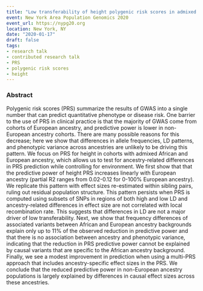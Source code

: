 ```yaml
---
title: "Low transferability of height polygenic risk scores in admixed ancestry populations"
event: New York Area Population Genomics 2020
event_url: https://nypg20.org
location: New York, NY
date: "2020-01-17"
draft: false
tags:
- research talk
- contributed research talk
- PRS
- polygenic risk scores
- height
---
```


### Abstract



Polygenic risk scores (PRS) summarize the results of GWAS into a single number that can predict quantitative phenotype or disease risk. One barrier to the use of PRS in clinical practice is that the majority of GWAS come from cohorts of European ancestry, and predictive power is lower in non-European ancestry cohorts. There are many possible reasons for this decrease; here we show that  differences in allele frequencies, LD patterns, and phenotypic variance across ancestries are unlikely to be driving this pattern. We focus on PRS for height in cohorts with admixed African and European ancestry, which allows us to test for ancestry-related differences in PRS prediction while controlling for environment. We first show that that the predictive power of height PRS increases linearly with European ancestry (partial R2 ranges from 0.02-0.12 for 0-100% European ancestry). We replicate this pattern with effect sizes re-estimated within sibling pairs, ruling out residual population structure. This pattern persists when PRS is computed using subsets of SNPs in regions of both high and low LD and ancestry-related differences in effect size are not correlated with local recombination rate. This suggests that differences in LD are not a major driver of low transferability. Next, we show that frequency differences of associated variants between African and European ancestry backgrounds explain only up to 11% of the observed reduction in predictive power and that there is no association between ancestry and phenotypic variance, indicating that the reduction in PRS predictive power cannot be explained by causal variants that are specific to the African ancestry background. Finally, we see a modest improvement in prediction when using a multi-PRS approach that includes ancestry-specific effect sizes in the PRS. We conclude that the reduced predictive power in non-European ancestry populations is largely explained by differences in causal effect sizes across these ancestries.

